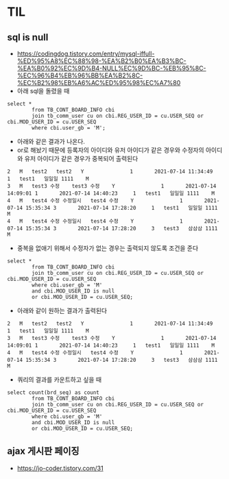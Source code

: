 # TIL

## sql is null
- https://codingdog.tistory.com/entry/mysql-iffull-%ED%95%A8%EC%88%98-%EA%B2%B0%EA%B3%BC-%EA%B0%92%EC%9D%B4-NULL%EC%9D%BC-%EB%95%8C-%EC%96%B4%EB%96%BB%EA%B2%8C-%EC%B2%98%EB%A6%AC%ED%95%98%EC%A7%80
- 아래 sql을 돌렸을 때
```
select *
		from TB_CONT_BOARD_INFO cbi
		join tb_comm_user cu on cbi.REG_USER_ID = cu.USER_SEQ or cbi.MOD_USER_ID = cu.USER_SEQ
        where cbi.user_gb = 'M';
```
- 아래와 같은 결과가 나온다.
- or로 해놨기 때문에 등록자의 아이디와 유저 아이디가 같은 경우와 수정자의 아이디와 유저 아이디가 같은 경우가 중복되어 출력된다
```
2	M	test2	test2	Y				1		2021-07-14 11:34:49					1	test1	일일일	1111	M
3	M	test3 수정	test3 수정	Y				1		2021-07-14 14:09:01	1		2021-07-14 14:40:23		1	test1	일일일	1111	M
4	M	test4 수정 수정일시	test4 수정	Y				1		2021-07-14 15:35:34	3		2021-07-14 17:28:20		1	test1	일일일	1111	M
4	M	test4 수정 수정일시	test4 수정	Y				1		2021-07-14 15:35:34	3		2021-07-14 17:28:20		3	test3	삼삼삼	1111	M
```

- 중복을 없애기 위해서 수정자가 없는 경우는 출력되지 않도록 조건을 준다
```
select *
		from TB_CONT_BOARD_INFO cbi
		join tb_comm_user cu on cbi.REG_USER_ID = cu.USER_SEQ or cbi.MOD_USER_ID = cu.USER_SEQ
        where cbi.user_gb = 'M'
        and cbi.MOD_USER_ID is null
        or cbi.MOD_USER_ID = cu.USER_SEQ;
```
- 아래와 같이 원하는 결과가 출력된다
```
2	M	test2	test2	Y				1		2021-07-14 11:34:49					1	test1	일일일	1111	M
3	M	test3 수정	test3 수정	Y				1		2021-07-14 14:09:01	1		2021-07-14 14:40:23		1	test1	일일일	1111	M
4	M	test4 수정 수정일시	test4 수정	Y				1		2021-07-14 15:35:34	3		2021-07-14 17:28:20		3	test3	삼삼삼	1111	M
```

- 쿼리의 결과를 카운트하고 싶을 때
```
select count(brd_seq) as count
		from TB_CONT_BOARD_INFO cbi
		join tb_comm_user cu on cbi.REG_USER_ID = cu.USER_SEQ or cbi.MOD_USER_ID = cu.USER_SEQ
        where cbi.user_gb = 'M'
        and cbi.MOD_USER_ID is null
        or cbi.MOD_USER_ID = cu.USER_SEQ;
```

## ajax 게시판 페이징
- https://jo-coder.tistory.com/31
